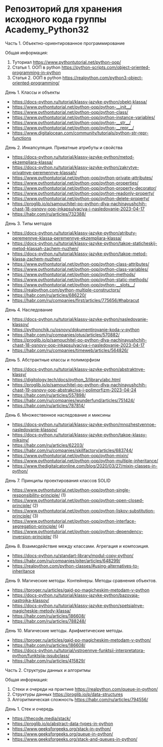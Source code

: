 # Репозиторий для хранения исходного кода группы Academy_Python32
Часть 1. Объектно-ориентированное программирование

Общая информация:
  1. Туториал
    https://www.pythontutorial.net/python-oop/
  2. Статья 1. ООП в python
    https://python-scripts.com/object-oriented-programming-in-python
  3. Статья 2. ООП в python
    https://realpython.com/python3-object-oriented-programming/

День 1. Классы и объекты
  - https://docs-python.ru/tutorial/klassy-jazyke-python/obekt-klassa/
  -  https://www.pythontutorial.net/python-oop/python-__init__/
  -  https://www.pythontutorial.net/python-oop/python-class/
  -  https://www.pythontutorial.net/python-oop/python-instance-variables/
  -  https://www.pythontutorial.net/python-oop/python-__str__/
  -  https://www.pythontutorial.net/python-oop/python-__repr__/
  -  https://www.digitalocean.com/community/tutorials/python-str-repr-functions

День 2. Инкапсуляция. Приватные атрибуты и свойства
  - https://docs-python.ru/tutorial/klassy-jazyke-python/metod-ekzempljara-klassa/
  - https://docs-python.ru/tutorial/klassy-jazyke-python/zakrytye-privatnye-peremennye-klassah/
  - https://www.pythontutorial.net/python-oop/python-private-attributes/
  - https://www.pythontutorial.net/python-oop/python-properties/
  - https://www.pythontutorial.net/python-oop/python-property-decorator/
  - https://www.pythontutorial.net/python-oop/python-readonly-property/
  - https://www.pythontutorial.net/python-oop/python-delete-property/
  - https://proglib.io/p/samouchitel-po-python-dlya-nachinayushchih-chast-18-osnovy-oop-inkapsulyaciya-i-nasledovanie-2023-04-17
  - https://habr.com/ru/articles/732388/

День 3. Типы методов
  - https://docs-python.ru/tutorial/klassy-jazyke-python/atributy-peremennye-klassa-peremennye-ekzempljara-klassa/
  - https://docs-python.ru/tutorial/klassy-jazyke-python/takoe-staticheskij-metod-klassah-zachem-nuzhen/
  - https://docs-python.ru/tutorial/klassy-jazyke-python/takoe-metod-klassa-zachem-nuzhen/
  - https://www.pythontutorial.net/python-oop/python-class-attributes/
  - https://www.pythontutorial.net/python-oop/python-class-variables/
  - https://www.pythontutorial.net/python-oop/python-methods/
  - https://www.pythontutorial.net/python-oop/python-static-methods/
  - https://www.pythontutorial.net/python-oop/python-__slots__/
  - https://realpython.com/python-multiple-constructors/
  - https://habr.com/ru/articles/686220/
  - https://habr.com/ru/companies/first/articles/775656/#habracut

День 4. Наследование
  - https://docs-python.ru/tutorial/klassy-jazyke-python/nasledovanie-klassov/
  - https://pythonchik.ru/osnovy/dokumentirovanie-koda-v-python
  - https://habr.com/ru/companies/otus/articles/570882/
  - https://proglib.io/p/samouchitel-po-python-dlya-nachinayushchih-chast-18-osnovy-oop-inkapsulyaciya-i-nasledovanie-2023-04-17
  - https://habr.com/ru/companies/timeweb/articles/564826/

День 5. Абстрактные классы и полиморфизм
  - https://docs-python.ru/tutorial/klassy-jazyke-python/abstraktnye-klassy/
  - https://digitology.tech/docs/python_3/library/abc.html
  - https://proglib.io/p/samouchitel-po-python-dlya-nachinayushchih-chast-19-osnovy-oop-abstrakciya-i-polimorfizm-2023-04-24
  - https://habr.com/ru/articles/557898/
  - https://habr.com/ru/companies/wunderfund/articles/751424/
  - https://habr.com/ru/articles/787814/

День 6. Множественное наследование и миксины
  - https://docs-python.ru/tutorial/klassy-jazyke-python/mnozhestvennoe-nasledovanie-klassov/
  - https://docs-python.ru/tutorial/klassy-jazyke-python/takoe-klassy-miksiny/
  - https://habr.com/ru/articles/62203/
  - https://habr.com/ru/companies/skillfactory/articles/683744/
  - https://www.pythontutorial.net/python-oop/python-mixin/
  - https://www.pythontutorial.net/python-oop/python-multiple-inheritance/
  - https://www.thedigitalcatonline.com/blog/2020/03/27/mixin-classes-in-python/

День 7. Принципы проектирования классов SOLID
  - https://www.pythontutorial.net/python-oop/python-single-responsibility-principle/ (1)
  - https://www.pythontutorial.net/python-oop/python-open-closed-principle/ (2)
  - https://www.pythontutorial.net/python-oop/python-liskov-substitution-principle/ (3)
  - https://www.pythontutorial.net/python-oop/python-interface-segregation-principle/ (4)
  - https://www.pythontutorial.net/python-oop/python-dependency-inversion-principle/ (5)

День 8. Взаимодействие между классами. Агрегация и композиция.
  - https://docs-python.ru/standart-library/modul-copy-python/
  - https://habr.com/ru/companies/piter/articles/648299/
  - https://realpython.com/python-classes/#using-alternatives-to-inheritance

День 9. Магические методы. Контейнеры. Методы сравнения объектов.
  - https://tproger.ru/articles/gajd-po-magicheskim-metodam-v-python
  - https://docs-python.ru/tutorial/klassy-jazyke-python/bazovaja-nastrojka-klassov/
  - https://docs-python.ru/tutorial/klassy-jazyke-python/spetsialnye-magicheskie-metody-klassa/
  - https://habr.com/ru/articles/186608/
  - https://habr.com/ru/articles/788248/

День 10. Магические методы. Арифметические методы.
  - https://tproger.ru/articles/gajd-po-magicheskim-metodam-v-python/
  - https://habr.com/ru/articles/186608/
  - https://docs-python.ru/tutorial/vstroennye-funktsii-interpretatora-python/funktsija-issubclass/
  - https://habr.com/ru/articles/415829/

Часть 2. Структуры данных и алгоритмы

Общая информация:
  1. Стеки и очереди на практике
     https://realpython.com/queue-in-python/
  2. Структуры данных
     https://proglib.io/p/data-structures
  3. Алгоритмическая сложность
     https://habr.com/ru/articles/794556/

День 1. Стек и очередь
  - https://thecode.media/stack/
  - https://proglib.io/p/abstract-data-types-in-python
  - https://www.geeksforgeeks.org/stack-in-python/
  - https://www.geeksforgeeks.org/queue-in-python/
  - https://www.geeksforgeeks.org/stack-and-queues-in-python/
